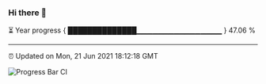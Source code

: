 ### Hi there 👋

⏳ Year progress { ██████████████▁▁▁▁▁▁▁▁▁▁▁▁▁▁▁▁ } 47.06 %

---

⏰ Updated on Mon, 21 Jun 2021 18:12:18 GMT

![Progress Bar CI](https://github.com/liununu/liununu/workflows/Progress%20Bar%20CI/badge.svg)

